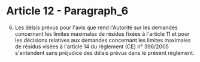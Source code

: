 # Article 12 - Paragraph_6

6. Les délais prévus pour l'avis que rend l'Autorité sur les demandes concernant les limites maximales de résidus fixées à l'article 11 et pour les décisions relatives aux demandes concernant les limites maximales de résidus visées à l'article 14 du règlement (CE) n° 396/2005 s'entendent sans préjudice des délais prévus dans le présent règlement.

